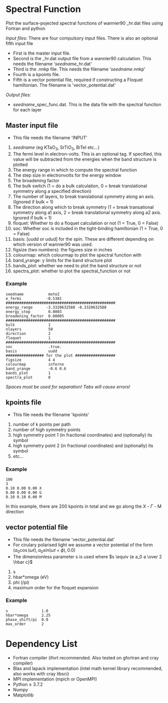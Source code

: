 # Spectral Function
Plot the surface-pojected spectral functions of wannier90 _hr.dat files using Fortran and python

*Input files:* 
There are four compulsory input files. There is also an optional fifth input file
- First is the master input file.
- Second is the _hr.dat output file from a wannier90 calculation. This needs the filename ’*seedname*_hr.dat'
- Third is the .nnkp file. This needs the filename ’*seedname*.nnkp'
- Fourth is a kpoints file.
- Fifth is a vector potential file, required if constructing a Floquet hamiltonian. The filename is 'vector_potential.dat'
  
*Output files:*
- *seedname*_spec_func.dat. This is the data file with the spectral function for each layer

## Master input file
- This file needs the filename 'INPUT'
1. *seedname* (eg KTaO<sub>3</sub>, SrTiO<sub>3</sub>, BiTeI etc...)
2. The fermi level in electron-volts. This is an optional tag. If specified, this value will be subtracted from the energies when the band structure is plotted 
3. The energy range in which to compute the spectral function
4. The step size in electronvolts for the energy window
5. The broadening factor
6. The bulk switch (1 = do a bulk calculation, 0 = break translational symmetry along a specified direction)
7. The number of layers, to break translational symmetry along an axis. (Ignored if bulk = 1)
8. The direction along which to break symmetry (1 = break transational symmetry along a1 axis, 2 = break translational symmetry along a2 axis. Ignored if bulk = 1)
9. floquet: Whether to do a floquet calculation or not (1 = True, 0 = False)
10. soc: Whether soc is included in the tight-binding hamiltonian (1 = True, 0 = False)
11. basis: [uudd or udud] for the spin. These are different depending on which version of wannier90 was used.
12. figsize (two numbers): the figures size in inches
13. colourmap: which colourmap to plot the spectral function with
14. band_yrange: y limits for the band structure plot
15. bands_plot: whether we need to plot the band structure or not
16. spectra_plot: whether to plot the spectral_function or not
### Example
    seedname           mote2
    e_fermi           -0.5381
    #################################################
    energy_range      -3.3320632588 -0.3320632588
    energy_step        0.0003
    broadening_factor  0.00005
    #################################################
    bulk               1
    nlayers            50
    direction          2
    floquet            1
    #################################################
    soc                .true.
    basis              uudd
    ################# for the plot ##################
    figsize            4 4
    colourmap          inferno
    band_yrange        -0.6 0.6
    bands_plot         1
    spectra_plot       0
*Spaces must be used for separation! Tabs will cause errors!*

## kpoints file
- This file needs the filename 'kpoints'
1. number of k points per path
2. number of high symmetry points
3. high symmetry point 1 (in fractional coordinates) and (optionally) its symbol
4. high symmetry point 2 (in fractional coordinates) and (optionally) its symbol
5. etc...
### Example
    100
    3
    0.10 0.00 0.00 X
    0.00 0.00 0.00 G
    0.10 0.10 0.00 M
In this example, there are 200 kpoints in total and we go along the X - $\Gamma$ - M direction

## vector potential file
- This file needs the filename 'vector_potential.dat'
- For cirulary polarised light we assume a vector potential of the form $(a_0\cos(\omega t), a_0 sin(\omega t+\phi), 0.0)$
- The dimensionless parameter s is used where $s \equiv {e a_0 a \over 2 \hbar c}$
1. s
2. hbar*omega (eV)
3. phi (/pi)
4. maximum order for the floquet expansion
### Example
    s               1.0
    hbar*omega      2.25
    phase_shift/pi  0.0
    max_order       2

# Dependency List
- Fortran compiler (ifort recommended. Also tested on gfortran and cray compiler)
- Blas and lapack implementation (intel math kernel library recommended, also works with cray libsci)
- MPI implementation (mpich or OpenMPI)
- Python $\geq$ 3.7.2
- Numpy
- Matplotlib
